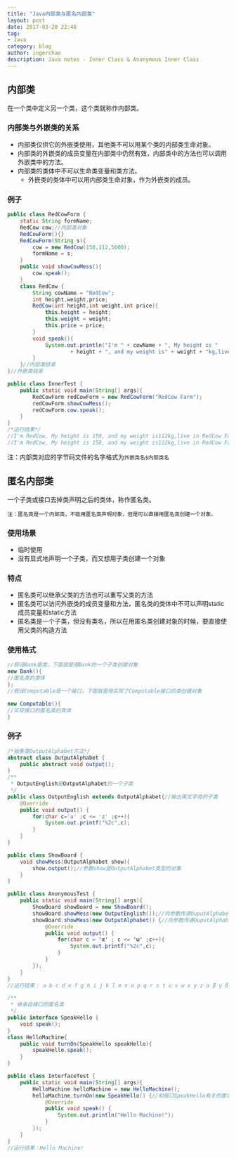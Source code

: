```yaml
---
title: "Java内部类与匿名内部类"
layout: post
date: 2017-03-20 22:48
tag:
- Java
category: blog
author: ingerchao
description: Java notes - Inner Class & Anonymous Inner Class
---
```


## 内部类

在一个类中定义另一个类，这个类就称作内部类。

### 内部类与外嵌类的关系

* 内部类仅供它的外嵌类使用，其他类不可以用某个类的内部类生命对象。
* 内部类的外嵌类的成员变量在内部类中仍然有效，内部类中的方法也可以调用外嵌类中的方法。
* 内部类的类体中不可以生命类变量和类方法。
    * 外嵌类的类体中可以用内部类生命对象，作为外嵌类的成员。

### 例子

```Java
public class RedCowForm {
    static String formName;
    RedCow cow;//内部类对象
    RedCowForm(){}
    RedCowForm(String s){
        cow = new RedCow(150,112,5000);
        formName = s;
    }
    public void showCowMess(){
        cow.speak();
    }
    class RedCow {
        String cowName = "RedCow";
        int height,weight,price;
        RedCow(int height,int weight,int price){
            this.height = height;
            this.weight = weight;
            this.price = price;
        }
        void speak(){
            System.out.println("I'm " + cowName + ", My height is "
                    + height + ", and my weight is" + weight + "kg,live in " + formName);
        }
    }//内部类结束
}//外嵌类结束

public class InnerTest {
    public static void main(String[] args){
        RedCowForm redCowForm = new RedCowForm("RedCow Farm");
        redCowForm.showCowMess();
        redCowForm.cow.speak();
    }
}
/*运行结果*/
//I'm RedCow, My height is 150, and my weight is112kg,live in RedCow Farm
//I'm RedCow, My height is 150, and my weight is112kg,live in RedCow Farm
```

注：内部类对应的字节码文件的名字格式为`外嵌类名$内部类名`

## 匿名内部类

一个子类或接口去掉类声明之后的类体，称作匿名类。

`注：匿名类是一个内部类，不能用匿名类声明对象，但是可以直接用匿名类创建一个对象。`

### 使用场景

* 临时使用 
* 没有显式地声明一个子类，而又想用子类创建一个对象

### 特点

* 匿名类可以继承父类的方法也可以重写父类的方法
* 匿名类可以访问外嵌类的成员变量和方法，匿名类的类体中不可以声明static成员变量和static方法
* 匿名类是一个子类，但没有类名，所以在用匿名类创建对象的时候，要直接使用父类的构造方法

### 使用格式

```Java
//假设Bank是类，下面就是用Bank的一个子类创建对象
new Bank(){
//匿名类的类体
};
//假设Computable是一个接口，下面就是用实现了Computable接口的类创建对象

new Computable(){
//实现接口的匿名类的类体
}
```

### 例子

```Java
/*抽象类OutputAlphabet方法*/
abstract class OutputAlphabet {
    public abstract void output();
}
/**
 * OutputEnglish是OutputAlphabet的一个子类
 */
public class OutputEnglish extends OutputAlphabet{//输出英文字母的子类
    @Override
    public void output() {
        for(char c='a' ;c <= 'z' ;c++){
            System.out.printf("%2c",c);
        }
    }
}

public class ShowBoard {
    void showMess(OutputAlphabet show){
        show.output();//参数show是OutputAlphabet类型的对象
    }
}

public class AnonymousTest {
    public static void main(String[] args){
        ShowBoard showBoard = new ShowBoard();
        showBoard.showMess(new OutputEnglish());//向参数传递OuputAlphabet的子类OutputEnglish对象
        showBoard.showMess(new OutputAlphabet() {//向参数传递OuputAlphabet的匿名子类的对象
            @Override
            public void output() {
                for(char c = 'α' ; c <= 'ω' ;c++){
                    System.out.printf("%2c",c);
                }
            }
        });
    }
}
//运行结果： a b c d e f g h i j k l m n o p q r s t u v w x y z α β γ δ ε ζ η θ ι κ λ μ ν ξ ο π ρ ς σ τ υ φ χ ψ ω
```

```Java
/**
 * 继承自接口的匿名类
 */
public interface SpeakHello {
    void speak();
}
class HelloMachine{
    public void turnOn(SpeakHello speakHello){
        speakHello.speak();
    }
}

public class InterfaceTest {
    public static void main(String[] args){
        HelloMachine helloMachine = new HelloMachine();
        helloMachine.turnOn(new SpeakHello() {//和接口SpeakHello有关的匿名类
            @Override
            public void speak() {
                System.out.println("Hello Machine!");
            }
        });
    }
}
//运行结果：Hello Machine!
```

